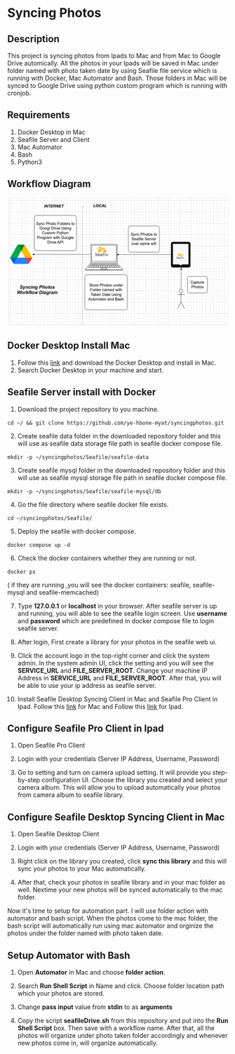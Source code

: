 # Syncing Photos

Description
-----------
This project is syncing photos from Ipads to Mac and from Mac to Google Drive automically. All the photos in your Ipads will be saved in Mac under folder named with photo taken date by using Seafile file service which is running with Docker, Mac Automator and Bash. Those folders in Mac will be synced to Google Drive using python custom program which is running with cronjob.

Requirements
-----------
1. Docker Desktop in Mac
2. Seafile Server and Client
3. Mac Automator
4. Bash
5. Python3

Workflow Diagram
----------------
![alter text](https://github.com/ye-hbone-myat/syncingphotos/blob/cbee168cb7f8f264dc28cc93d23e449bc7dfbb0b/Images/Screen%20Shot%202021-11-28%20at%203.05.23%20AM.png)

Docker Desktop Install Mac
--------------------------
1. Follow this [link](https://hub.docker.com/editions/community/docker-ce-desktop-mac) and download the Docker Desktop and install in Mac.
2. Search Docker Desktop in your machine and start.

Seafile Server install with Docker
---------------------------
1. Download the project repository to you machine.
```console
cd ~/ && git clone https://github.com/ye-hbone-myat/syncingphotos.git
```

2. Create seafile data folder in the downloaded repository folder and this will use as seafile data storage file path in seafile docker compose file.
```console 
mkdir -p ~/syncingphotos/Seafile/seafile-data
```

3. Create seafile mysql folder in the downloaded repository folder and this will use as seafile mysql storage file path in seafile docker compose file.
```console 
mkdir -p ~/syncingphotos/Seafile/seafile-mysql/db
```
4. Go the file directory where seafile docker file exists.
```console
cd ~/syncingphotos/Seafile/
```

5. Deploy the seafile with docker compose.
```console 
docker compose up -d
```

6. Check the docker containers whether they are running or not.
```console 
docker ps
```
( if they are running ,you will see the docker containers: seafile, seafile-mysql and seafile-memcached)

7. Type **127.0.0.1** or **localhost** in your browser. After seafile server is up and running, you will able to see the seafile login screen. Use **username** and **password** which are predefined in docker compose file to login seafile server.

8. After login, First create a library for your photos in the seafile web ui.

9. Click the account logo in the top-right corner and click the system admin. In the system admin UI, click the setting and you will see the **SERVICE_URL** and **FILE_SERVER_ROOT**. Change your machine IP Address in **SERVICE_URL** and **FILE_SERVER_ROOT**. After that, you will be able to use your ip address as seafile server.

10. Install Seafile Desktop Syncing Client in Mac and Seafile Pro Client in Ipad. Follow this [link](https://www.seafile.com/en/download/) for Mac and Follow this [link](https://apps.apple.com/us/app/seafile-pro/id639202512) for Ipad.


Configure Seafile Pro Client in Ipad
------------------------------------
1. Open Seafile Pro Client

2. Login with your credentials (Server IP Address, Username, Password)

3. Go to setting and turn on camera upload setting. It will provide you step-by-step configuration UI. Choose the library you created and select your camera album. This will allow you to upload automatically your photos from camera album to seafile library.


Configure Seafile Desktop Syncing Client in Mac
-----------------------------------------------
1. Open Seafile Desktop Client

2. Login with your credentials (Server IP Address, Username, Password)

3. Right click on the library you created, click **sync this library** and this will sync your photos to your Mac automatically.

4. After that, check your photos in seafile library and in your mac folder as well. Nextime your new photos will be synced automatically to the mac folder.


Now it's time to setup for automation part. I will use folder action with automator and bash script. When the photos come to the mac folder, the bash script will automatically run using mac automator and orginize the photos under the folder named with photo taken date.

Setup Automator with Bash
-------------------------

1. Open **Automator** in Mac and choose **folder action**.

2. Search **Run Shell Script** in Name and click. Choose folder location path which your photos are stored.

3. Change **pass input** value from **stdin** to as **arguments**

4. Copy the script **seafileDrive.sh** from this repository and put into the **Run Shell Script** box. Then save with a workflow name. After that, all the photos will organize under photo taken folder accordingly and whenever new photos come in, will organize automatically.






